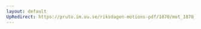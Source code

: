 ```yaml
---
layout: default
UpRedirect: https://pruto.im.uu.se/riksdagen-motions-pdf/1870/mot_1870__fk__13/mot_1870__fk__13-003.pdf
---
```

